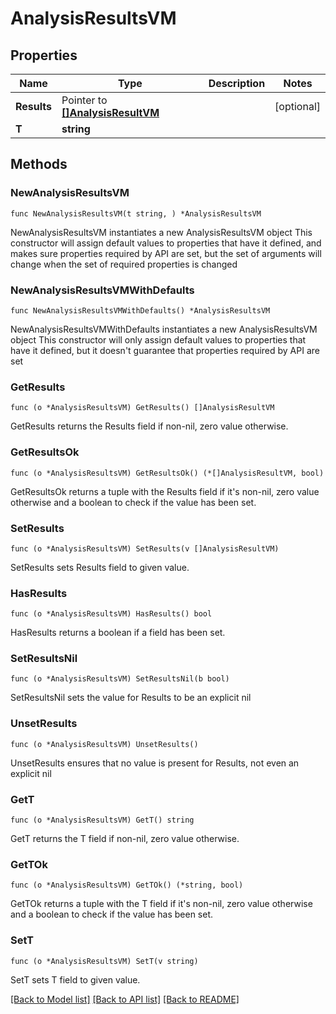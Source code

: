 # AnalysisResultsVM

## Properties

Name | Type | Description | Notes
------------ | ------------- | ------------- | -------------
**Results** | Pointer to [**[]AnalysisResultVM**](AnalysisResultVM.md) |  | [optional] 
**T** | **string** |  | 

## Methods

### NewAnalysisResultsVM

`func NewAnalysisResultsVM(t string, ) *AnalysisResultsVM`

NewAnalysisResultsVM instantiates a new AnalysisResultsVM object
This constructor will assign default values to properties that have it defined,
and makes sure properties required by API are set, but the set of arguments
will change when the set of required properties is changed

### NewAnalysisResultsVMWithDefaults

`func NewAnalysisResultsVMWithDefaults() *AnalysisResultsVM`

NewAnalysisResultsVMWithDefaults instantiates a new AnalysisResultsVM object
This constructor will only assign default values to properties that have it defined,
but it doesn't guarantee that properties required by API are set

### GetResults

`func (o *AnalysisResultsVM) GetResults() []AnalysisResultVM`

GetResults returns the Results field if non-nil, zero value otherwise.

### GetResultsOk

`func (o *AnalysisResultsVM) GetResultsOk() (*[]AnalysisResultVM, bool)`

GetResultsOk returns a tuple with the Results field if it's non-nil, zero value otherwise
and a boolean to check if the value has been set.

### SetResults

`func (o *AnalysisResultsVM) SetResults(v []AnalysisResultVM)`

SetResults sets Results field to given value.

### HasResults

`func (o *AnalysisResultsVM) HasResults() bool`

HasResults returns a boolean if a field has been set.

### SetResultsNil

`func (o *AnalysisResultsVM) SetResultsNil(b bool)`

 SetResultsNil sets the value for Results to be an explicit nil

### UnsetResults
`func (o *AnalysisResultsVM) UnsetResults()`

UnsetResults ensures that no value is present for Results, not even an explicit nil
### GetT

`func (o *AnalysisResultsVM) GetT() string`

GetT returns the T field if non-nil, zero value otherwise.

### GetTOk

`func (o *AnalysisResultsVM) GetTOk() (*string, bool)`

GetTOk returns a tuple with the T field if it's non-nil, zero value otherwise
and a boolean to check if the value has been set.

### SetT

`func (o *AnalysisResultsVM) SetT(v string)`

SetT sets T field to given value.



[[Back to Model list]](../README.md#documentation-for-models) [[Back to API list]](../README.md#documentation-for-api-endpoints) [[Back to README]](../README.md)


